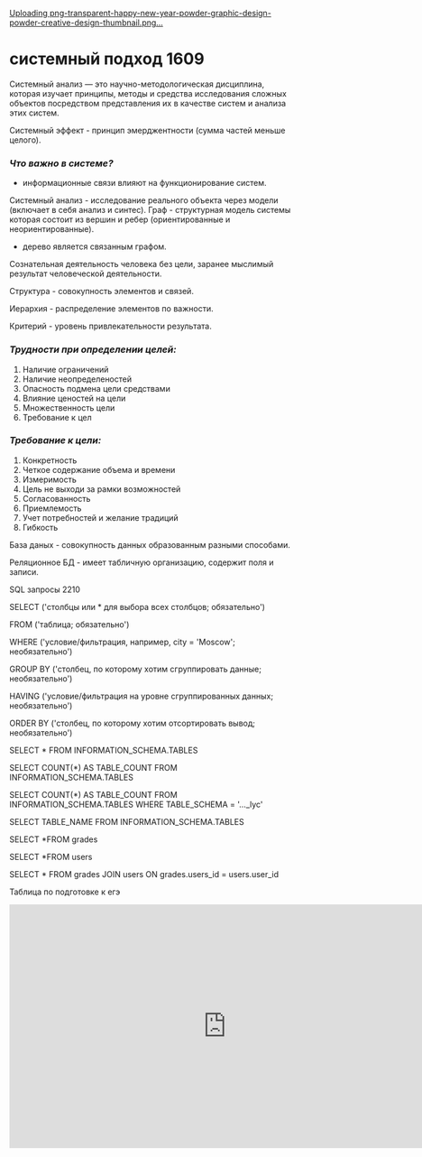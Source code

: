 [Uploading png-transparent-happy-new-year-powder-graphic-design-powder-creative-design-thumbnail.png…]()
# системный подход 1609

Системный анализ — это научно-методологическая дисциплина, которая изучает принципы, методы и средства исследования сложных объектов посредством представления их в качестве систем и анализа этих систем.

Системный эффект - принцип эмерджентности (сумма частей меньше целого).

### ***Что важно в системе?***

- информационные связи влияют на функционирование систем.

Системный анализ - исследование реального объекта через модели (включает в себя анализ и синтес).
Граф - структурная модель системы которая состоит из вершин и ребер (ориентированные и неориентированные).

- дерево является связанным графом.

Сознательная деятельность человека без цели, заранее мыслимый результат человеческой деятельности.

Структура - совокупность элементов и связей.

Иерархия - распределение элементов по важности.

Критерий - уровень привлекательности результата.

### ***Трудности при определении целей:***

1. Наличие ограничений
2. Наличие неопределеностей 
3. Опасность подмена цели средствами 
4. Влияние ценостей на цели
5. Множественность цели
6. Требование к цел

### ***Требование к цели:***

1. Конкретность 
2. Четкое содержание объема и времени
3. Измеримость
4. Цель не выходи за рамки возможностей
5. Согласованность 
6. Приемлемость
7. Учет потребностей и желание традиций
8. Гибкость

База даных - совокупность данных образованным разными способами.

Реляционное БД - имеет табличную организацию, содержит поля и записи.

SQL запросы 2210

SELECT ('столбцы или * для выбора всех столбцов; обязательно')

FROM ('таблица; обязательно')

WHERE ('условие/фильтрация, например, city = 'Moscow'; необязательно')

GROUP BY ('столбец, по которому хотим сгруппировать данные; необязательно')

HAVING ('условие/фильтрация на уровне сгруппированных данных; необязательно') 

ORDER BY ('столбец, по которому хотим отсортировать вывод; необязательно')

SELECT * FROM INFORMATION_SCHEMA.TABLES

SELECT COUNT(*) AS TABLE_COUNT FROM INFORMATION_SCHEMA.TABLES

SELECT COUNT(*) AS TABLE_COUNT FROM INFORMATION_SCHEMA.TABLES WHERE TABLE_SCHEMA = '..._lyc'

SELECT TABLE_NAME FROM INFORMATION_SCHEMA.TABLES

SELECT *FROM grades

SELECT *FROM users

SELECT * FROM grades JOIN users ON grades.users_id = users.user_id

Таблица по подготовке к егэ
<iframe width="768" height="432" src="https://miro.com/app/live-embed/uXjVPCEY30U=/?moveToViewport=-793,-424,1484,881&embedId=449662198813" frameborder="0" scrolling="no" allowfullscreen></iframe>
